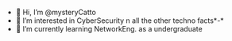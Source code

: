 - 👋 Hi, I’m @mysteryCatto
- 👀 I’m interested in CyberSecurity n all the other techno facts*-*
- 🌱 I’m currently learning NetworkEng. as a undergraduate
<!---
mysteryCatto/mysteryCatto is a ✨ special ✨ repository because its `README.md` (this file) appears on your GitHub profile.
You can click the Preview link to take a look at your changes.
--->

